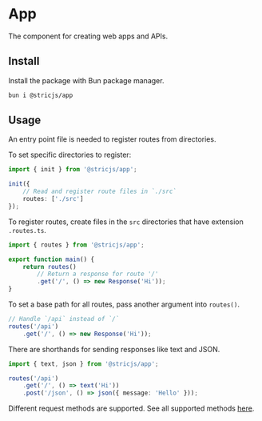 # App
The component for creating web apps and APIs.

## Install
Install the package with Bun package manager.
```bash
bun i @stricjs/app
```

## Usage
An entry point file is needed to register routes from directories.

To set specific directories to register:
```ts
import { init } from '@stricjs/app';

init({
    // Read and register route files in `./src`
    routes: ['./src']
});
```

To register routes, create files in the `src` directories
that have extension `.routes.ts`.

```ts
import { routes } from '@stricjs/app';

export function main() {
    return routes()
        // Return a response for route '/'
        .get('/', () => new Response('Hi'));
}
```

To set a base path for all routes, pass another argument into `routes()`.
```ts
// Handle `/api` instead of `/`
routes('/api')
    .get('/', () => new Response('Hi'));
```

There are shorthands for sending responses like text and JSON.
```ts
import { text, json } from '@stricjs/app';

routes('/api')
    .get('/', () => text('Hi'))
    .post('/json', () => json({ message: 'Hello' }));
```

Different request methods are supported. See all supported methods [here](https://github.com/bunsvr/app/blob/main/src/utils/methods.ts).

